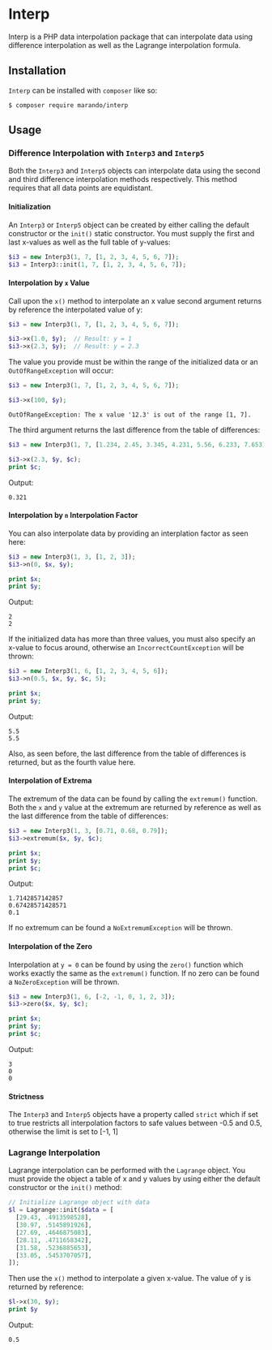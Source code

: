 Interp
======
Interp is a PHP data interpolation package that can interpolate data using difference interpolation as well as the Lagrange interpolation formula.


Installation
------------
`Interp` can be installed with `composer` like so:
```
$ composer require marando/interp
```


Usage
-----

### Difference Interpolation with `Interp3` and `Interp5`

Both the `Interp3` and `Interp5` objects can interpolate data using the second and third difference interpolation methods respectively. This method requires that all data points are equidistant.

#### Initialization 

An `Interp3` or `Interp5` object can be created by either calling the default constructor or the `init()` static constructor. You must supply the first and last x-values as well as the full table of y-values:

```php
$i3 = new Interp3(1, 7, [1, 2, 3, 4, 5, 6, 7]);
$i3 = Interp3::init(1, 7, [1, 2, 3, 4, 5, 6, 7]);
```

#### Interpolation by `x` Value
Call upon the `x()` method to interpolate an x value second argument returns by reference the interpolated value of y:

```php
$i3 = new Interp3(1, 7, [1, 2, 3, 4, 5, 6, 7]);

$i3->x(1.0, $y);  // Result: y = 1
$i3->x(2.3, $y);  // Result: y = 2.3
```

The value you provide must be within the range of the initialized data or an `OutOfRangeException` will occur:
```php
$i3 = new Interp3(1, 7, [1, 2, 3, 4, 5, 6, 7]);

$i3->x(100, $y);  
```
```
OutOfRangeException: The x value '12.3' is out of the range [1, 7].
```

The third argument returns the last difference from the table of differences:
```php
$i3 = new Interp3(1, 7, [1.234, 2.45, 3.345, 4.231, 5.56, 6.233, 7.653]);

$i3->x(2.3, $y, $c);
print $c;
```
Output:
```
0.321
```

#### Interpolation by `n` Interpolation Factor
You can also interpolate data by providing an interplation factor as seen here:
```php
$i3 = new Interp3(1, 3, [1, 2, 3]);
$i3->n(0, $x, $y);

print $x;
print $y;
```
Output:
```
2
2
```

If the initialized data has more than three values, you must also specify an x-value to focus around, otherwise an `IncorrectCountException` will be thrown:
```php
$i3 = new Interp3(1, 6, [1, 2, 3, 4, 5, 6]);
$i3->n(0.5, $x, $y, $c, 5);

print $x;
print $y;
```
Output:
```
5.5
5.5
```

Also, as seen before, the last difference from the table of differences is returned, but as the fourth value here.


#### Interpolation of Extrema
The extremum of the data can be found by calling the `extremum()` function. Both the `x` and `y` value at the extremum are returned by reference as well as the last difference from the table of differences:
```php
$i3 = new Interp3(1, 3, [0.71, 0.68, 0.79]);
$i3->extremum($x, $y, $c);

print $x;
print $y;
print $c;
```
Output:
```
1.7142857142857
0.67428571428571
0.1
```

If no extremum can be found a `NoExtremumException` will be thrown.

#### Interpolation of the Zero

Interpolation at `y = 0` can be found by using the `zero()` function which works exactly the same as the `extremum()` function. If no zero can be found a `NoZeroException` will be thrown.

```php
$i3 = new Interp3(1, 6, [-2, -1, 0, 1, 2, 3]);
$i3->zero($x, $y, $c);

print $x;
print $y;
print $c;
```
Output:
```
3
0
0
```

#### Strictness

The `Interp3` and `Interp5` objects have a property called `strict` which if set to true restricts all interpolation factors to safe values between -0.5 and 0.5, otherwise the limit is set to [-1, 1]


### Lagrange Interpolation

Lagrange interpolation can be performed with the `Lagrange` object. You must provide the object a table of x and y values by using either the default constructor or the `init()` method:

```php
// Initialize Lagrange object with data
$l = Lagrange::init($data = [
  [29.43, .4913598528],
  [30.97, .5145891926],
  [27.69, .4646875083],
  [28.11, .4711658342],
  [31.58, .5236885653],
  [33.05, .5453707057],
]);
```
Then use the `x()` method to interpolate a given x-value. The value of y is returned by reference:
```php
$l->x(30, $y);
print $y
```
Output:
```
0.5
```






